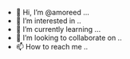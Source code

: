 - 👋 Hi, I’m @amoreed ...
- 👀 I’m interested in ..
- 🌱 I’m currently learning ...
- 💞️ I’m looking to collaborate on ..
- 📫 How to reach me ..

<!---
amoreed/amoreed is a ✨ special ✨ repository because its `README.md` (this file) appears on your GitHub profile.
You can click the Preview link to take a look at your changes.
--->
